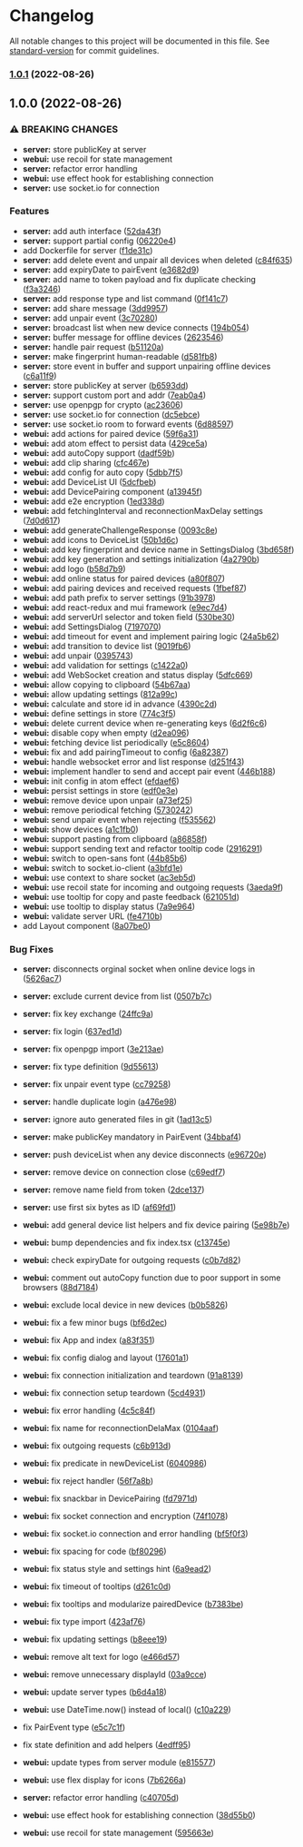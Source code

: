 # Changelog

All notable changes to this project will be documented in this file. See [standard-version](https://github.com/conventional-changelog/standard-version) for commit guidelines.

### [1.0.1](https://github.com/DCsunset/clip-share/compare/v1.0.0...v1.0.1) (2022-08-26)

## 1.0.0 (2022-08-26)


### ⚠ BREAKING CHANGES

* **server:** store publicKey at server
* **webui:** use recoil for state management
* **server:** refactor error handling
* **webui:** use effect hook for establishing connection
* **server:** use socket.io for connection

### Features

* **server:** add auth interface ([52da43f](https://github.com/DCsunset/clip-share/commit/52da43f409c118b35de78a3c1e433c5ba04474d5))
* **server:** support partial config ([06220e4](https://github.com/DCsunset/clip-share/commit/06220e48221550ced64a8f756dfa03b1033cdade))
* add Dockerfile for server ([f1de31c](https://github.com/DCsunset/clip-share/commit/f1de31c223b50093f84d81bd62738caea4394db3))
* **server:** add delete event and unpair all devices when deleted ([c84f635](https://github.com/DCsunset/clip-share/commit/c84f635c40982c64429c98cd3ce5f18a136e39eb))
* **server:** add expiryDate to pairEvent ([e3682d9](https://github.com/DCsunset/clip-share/commit/e3682d92726cd820116e154436352b51d51e025f))
* **server:** add name to token payload and fix duplicate checking ([f3a3246](https://github.com/DCsunset/clip-share/commit/f3a324677623a0f3d877513f4c4c972e0d9c41a7))
* **server:** add response type and list command ([0f141c7](https://github.com/DCsunset/clip-share/commit/0f141c77d9a72337cab696f478713ba58eadfede))
* **server:** add share message ([3dd9957](https://github.com/DCsunset/clip-share/commit/3dd9957d37bf694f126360d0c25fd0e9c63fc87c))
* **server:** add unpair event ([3c70280](https://github.com/DCsunset/clip-share/commit/3c70280f2339ff678feace95a3cd9e6be8efe442))
* **server:** broadcast list when new device connects ([194b054](https://github.com/DCsunset/clip-share/commit/194b054878a1b3d5625169adfd0268cdaf2019df))
* **server:** buffer message for offline devices ([2623546](https://github.com/DCsunset/clip-share/commit/2623546d3d77c08e815e161089d988f25857e7e1))
* **server:** handle pair request ([b51120a](https://github.com/DCsunset/clip-share/commit/b51120ae6377fda62c9154ffa07f79878021275d))
* **server:** make fingerprint human-readable ([d581fb8](https://github.com/DCsunset/clip-share/commit/d581fb8c3d4f27d086ea2841e6ac02a50db078a3))
* **server:** store event in buffer and support unpairing offline devices ([c6a11f9](https://github.com/DCsunset/clip-share/commit/c6a11f9045c4935c29b32d15c0f99740a85acea5))
* **server:** store publicKey at server ([b6593dd](https://github.com/DCsunset/clip-share/commit/b6593dd790534344d92d668480a025896b7440fd))
* **server:** support custom port and addr ([7eab0a4](https://github.com/DCsunset/clip-share/commit/7eab0a467840b0027be718d59f9478f521362fc0))
* **server:** use openpgp for crypto ([ac23606](https://github.com/DCsunset/clip-share/commit/ac236067329194c82fb3fcd3f4deb889cba9dcce))
* **server:** use socket.io for connection ([dc5ebce](https://github.com/DCsunset/clip-share/commit/dc5ebcee8635fa8b92425c944e55859c23bcccfe))
* **server:** use socket.io room to forward events ([6d88597](https://github.com/DCsunset/clip-share/commit/6d88597ea6ad8b27d0bdf7d5090952e673b4d06e))
* **webui:** add actions for paired device ([59f6a31](https://github.com/DCsunset/clip-share/commit/59f6a31e7682a1c6c93f2f1fe15e862d58b831ce))
* **webui:** add atom effect to persist data ([429ce5a](https://github.com/DCsunset/clip-share/commit/429ce5a1b254bfc7d4bb7a5e740b86a5fcbf795c))
* **webui:** add autoCopy support ([dadf59b](https://github.com/DCsunset/clip-share/commit/dadf59b0f51d9cf7058deae090a746cc4c513ba1))
* **webui:** add clip sharing ([cfc467e](https://github.com/DCsunset/clip-share/commit/cfc467e800b38fe5497489c34fdf544271801ff8))
* **webui:** add config for auto copy ([5dbb7f5](https://github.com/DCsunset/clip-share/commit/5dbb7f58209fcb891119241ccc2894b8f038eb11))
* **webui:** add DeviceList UI ([5dcfbeb](https://github.com/DCsunset/clip-share/commit/5dcfbeb0b078cf7fec14f46d54003cacdf20d9da))
* **webui:** add DevicePairing component ([a13945f](https://github.com/DCsunset/clip-share/commit/a13945fc9c8745e0e4f1f92c30b4d43669763b86))
* **webui:** add e2e encryption ([1ed338d](https://github.com/DCsunset/clip-share/commit/1ed338ddf68262540aef796c2a830569ba5d2f65))
* **webui:** add fetchingInterval and reconnectionMaxDelay settings ([7d0d617](https://github.com/DCsunset/clip-share/commit/7d0d61722e9ecb4175e01b71a30cb3550797ac4d))
* **webui:** add generateChallengeResponse ([0093c8e](https://github.com/DCsunset/clip-share/commit/0093c8e726ae7689432c3ae74265439a6860df2a))
* **webui:** add icons to DeviceList ([50b1d6c](https://github.com/DCsunset/clip-share/commit/50b1d6cc3f14250d05b6654ad631d9e0ee9217c3))
* **webui:** add key fingerprint and device name in SettingsDialog ([3bd658f](https://github.com/DCsunset/clip-share/commit/3bd658fa9f41d8ce5b1a896d8ec86595eb2a4889))
* **webui:** add key generation and settings initialization ([4a2790b](https://github.com/DCsunset/clip-share/commit/4a2790b602b479033a0920096fa1523199f820bb))
* **webui:** add logo ([b58d7b9](https://github.com/DCsunset/clip-share/commit/b58d7b9d419facca203e29458f8b31c802e73879))
* **webui:** add online status for paired devices ([a80f807](https://github.com/DCsunset/clip-share/commit/a80f8074040d58bd0739e27f63e33443b1c89d46))
* **webui:** add pairing devices and received requests ([1fbef87](https://github.com/DCsunset/clip-share/commit/1fbef8772b7f85e9fca64ca1af2ea375301a892d))
* **webui:** add path prefix to server settings ([91b3978](https://github.com/DCsunset/clip-share/commit/91b3978d9e38646ebf4936a91d2ada103827cb4c))
* **webui:** add react-redux and mui framework ([e9ec7d4](https://github.com/DCsunset/clip-share/commit/e9ec7d4e11539a91e94af8d3592a87e198e898c8))
* **webui:** add serverUrl selector and token field ([530be30](https://github.com/DCsunset/clip-share/commit/530be30dfde13147fd0a370ee056cd875036e1c3))
* **webui:** add SettingsDialog ([7197070](https://github.com/DCsunset/clip-share/commit/719707048aa0e7dbc801a4fbc3b6f64009ae014e))
* **webui:** add timeout for event and implement pairing logic ([24a5b62](https://github.com/DCsunset/clip-share/commit/24a5b622dc22d6eae663434eae3c8d8409dc3030))
* **webui:** add transition to device list ([9019fb6](https://github.com/DCsunset/clip-share/commit/9019fb6656e9f5f585e36b420bf581fe8cf46cc3))
* **webui:** add unpair ([0395743](https://github.com/DCsunset/clip-share/commit/0395743c88a0d78665cc23169324f821c45f9df0))
* **webui:** add validation for settings ([c1422a0](https://github.com/DCsunset/clip-share/commit/c1422a08b0bf37e923d9407e6c47a2b207ff4ae4))
* **webui:** add WebSocket creation and status display ([5dfc669](https://github.com/DCsunset/clip-share/commit/5dfc669acb98593d635ffebc0b8cf15e2ffcd794))
* **webui:** allow copying to clipboard ([54b67aa](https://github.com/DCsunset/clip-share/commit/54b67aafa189aa221d1fb93f8e100a16cc4ac606))
* **webui:** allow updating settings ([812a99c](https://github.com/DCsunset/clip-share/commit/812a99caf54025ed75850de6522d547014294694))
* **webui:** calculate and store id in advance ([4390c2d](https://github.com/DCsunset/clip-share/commit/4390c2d9dbf768d7e1d9ed741830d5f05fb6d821))
* **webui:** define settings in store ([774c3f5](https://github.com/DCsunset/clip-share/commit/774c3f582963dc6dee6a239224352d6fc21e9ff0))
* **webui:** delete current device when re-generating keys ([6d2f6c6](https://github.com/DCsunset/clip-share/commit/6d2f6c67c6d5e162cd889401025c3d3e2e171646))
* **webui:** disable copy when empty ([d2ea096](https://github.com/DCsunset/clip-share/commit/d2ea09635f8e630632874d2d4ffca962ab067330))
* **webui:** fetching device list periodically ([e5c8604](https://github.com/DCsunset/clip-share/commit/e5c8604df588a79217dcc77fde6e69e05049b4c4))
* **webui:** fix and add pairingTimeout to config ([6a82387](https://github.com/DCsunset/clip-share/commit/6a82387d5bd1aaf7ee43f4035649071e383ef6bd))
* **webui:** handle websocket error and list response ([d251f43](https://github.com/DCsunset/clip-share/commit/d251f43e5ec3f1061236b877b07a37c584a187cc))
* **webui:** implement handler to send and accept pair event ([446b188](https://github.com/DCsunset/clip-share/commit/446b1883c55f5f7b6d3cebe65a7ca9d4672dc495))
* **webui:** init config in atom effect ([efdaef6](https://github.com/DCsunset/clip-share/commit/efdaef6bdbc3a325f4e534bfd215a0349bee1391))
* **webui:** persist settings in store ([edf0e3e](https://github.com/DCsunset/clip-share/commit/edf0e3ec79e595b9e18efe1ae273e61cd15b8cff))
* **webui:** remove device upon unpair ([a73ef25](https://github.com/DCsunset/clip-share/commit/a73ef253e7dff1a024947572a85e59edeef4087d))
* **webui:** remove periodical fetching ([5730242](https://github.com/DCsunset/clip-share/commit/5730242f0b2fdca495db6eecdf0a45ad96354ab7))
* **webui:** send unpair event when rejecting ([f535562](https://github.com/DCsunset/clip-share/commit/f5355626ad0f04a8f007a974ae5a29af38096bf1))
* **webui:** show devices ([a1c1fb0](https://github.com/DCsunset/clip-share/commit/a1c1fb0825a5b542971d9c9deb260b4539465928))
* **webui:** support pasting from clipboard ([a86858f](https://github.com/DCsunset/clip-share/commit/a86858fbc60b26690cdbd42fa56b07cb2de2086e))
* **webui:** support sending text and refactor tooltip code ([2916291](https://github.com/DCsunset/clip-share/commit/2916291f11eae0d4118cbcf39dae1317cfab25dd))
* **webui:** switch to open-sans font ([44b85b6](https://github.com/DCsunset/clip-share/commit/44b85b624f62be505f9a75348719c30f50043933))
* **webui:** switch to socket.io-client ([a3bfd1e](https://github.com/DCsunset/clip-share/commit/a3bfd1e33164a26045da7938f0dfee83f38719e2))
* **webui:** use context to share socket ([ac3eb5d](https://github.com/DCsunset/clip-share/commit/ac3eb5d8d33b638843b7ac266ea57a65a6e6a82e))
* **webui:** use recoil state for incoming and outgoing requests ([3aeda9f](https://github.com/DCsunset/clip-share/commit/3aeda9fe7821281900afc0f7166c7f6dfdf3d988))
* **webui:** use tooltip for copy and paste feedback ([621051d](https://github.com/DCsunset/clip-share/commit/621051d172886c2b90bce8dfc621be67d74f7be3))
* **webui:** use tooltip to display status ([7a9e964](https://github.com/DCsunset/clip-share/commit/7a9e964f1c160a844d05355a7319cdff223bad5f))
* **webui:** validate server URL ([fe4710b](https://github.com/DCsunset/clip-share/commit/fe4710b20e1b585a7a161faee78e00041825a065))
* add Layout component ([8a07be0](https://github.com/DCsunset/clip-share/commit/8a07be0c2fc788cff7bacf97af401445faf0b3cd))


### Bug Fixes

* **server:** disconnects orginal socket when online device logs in ([5626ac7](https://github.com/DCsunset/clip-share/commit/5626ac78f5335ea6e1bc9e84a40c5fa8c474a063))
* **server:** exclude current device from list ([0507b7c](https://github.com/DCsunset/clip-share/commit/0507b7ca1fd756775db747784155d17df23ea9ea))
* **server:** fix key exchange ([24ffc9a](https://github.com/DCsunset/clip-share/commit/24ffc9a4a87e652805f37de04c11051563734a4b))
* **server:** fix login ([637ed1d](https://github.com/DCsunset/clip-share/commit/637ed1de74c401220b11fc2a44ad111c823631b4))
* **server:** fix openpgp import ([3e213ae](https://github.com/DCsunset/clip-share/commit/3e213ae103222633df25838822c5a62b8c67b2b4))
* **server:** fix type definition ([9d55613](https://github.com/DCsunset/clip-share/commit/9d556139d2328a51e75b427fbded94915b291b5c))
* **server:** fix unpair event type ([cc79258](https://github.com/DCsunset/clip-share/commit/cc7925859f4762e304583b144bc179683886ac88))
* **server:** handle duplicate login ([a476e98](https://github.com/DCsunset/clip-share/commit/a476e98e5d0ada9748f93d288044d73708bd3e6b))
* **server:** ignore auto generated files in git ([1ad13c5](https://github.com/DCsunset/clip-share/commit/1ad13c5bcecf7212e9a685880e53bc961832afa3))
* **server:** make publicKey mandatory in PairEvent ([34bbaf4](https://github.com/DCsunset/clip-share/commit/34bbaf49244252133c0d45884afb2230a6d07665))
* **server:** push deviceList when any device disconnects ([e96720e](https://github.com/DCsunset/clip-share/commit/e96720ec433b89efbe6a626256d5c01bcfa7a846))
* **server:** remove device on connection close ([c69edf7](https://github.com/DCsunset/clip-share/commit/c69edf70e4c278567290c02f056ad1651680b438))
* **server:** remove name field from token ([2dce137](https://github.com/DCsunset/clip-share/commit/2dce137c631fcecb12a8cf8b5ef481a45ae71f66))
* **server:** use first six bytes as ID ([af69fd1](https://github.com/DCsunset/clip-share/commit/af69fd164b9dd7dd6be0094aafb9ea85cd15b63c))
* **webui:** add general device list helpers and fix device pairing ([5e98b7e](https://github.com/DCsunset/clip-share/commit/5e98b7e36e28df3b59d844c89e7785914dd925b1))
* **webui:** bump dependencies and fix index.tsx ([c13745e](https://github.com/DCsunset/clip-share/commit/c13745ef519496590e216217592088723394b45c))
* **webui:** check expiryDate for outgoing requests ([c0b7d82](https://github.com/DCsunset/clip-share/commit/c0b7d820c041a6547b9c0c238b5a09b831b67426))
* **webui:** comment out autoCopy function due to poor support in some browsers ([88d7184](https://github.com/DCsunset/clip-share/commit/88d7184441db427d4898bca129388191cd1e930d))
* **webui:** exclude local device in new devices ([b0b5826](https://github.com/DCsunset/clip-share/commit/b0b5826a364124b6d60eb10df7f8853fce05efee))
* **webui:** fix a few minor bugs ([bf6d2ec](https://github.com/DCsunset/clip-share/commit/bf6d2ec5786def455fe36fa4bf69b48c2c026f2f))
* **webui:** fix App and index ([a83f351](https://github.com/DCsunset/clip-share/commit/a83f3519dd09bd1ed98ebe632045137301bf8bd7))
* **webui:** fix config dialog and layout ([17601a1](https://github.com/DCsunset/clip-share/commit/17601a1ff82a125ae7b95912987bb207cb837742))
* **webui:** fix connection initialization and teardown ([91a8139](https://github.com/DCsunset/clip-share/commit/91a813946362a4ac58b3bbbc6a7382b44841dfbd))
* **webui:** fix connection setup teardown ([5cd4931](https://github.com/DCsunset/clip-share/commit/5cd49315e9c9dde35685e1236a64658169175c3c))
* **webui:** fix error handling ([4c5c84f](https://github.com/DCsunset/clip-share/commit/4c5c84faed59a8f6b65ccaa7c025f29da5e53bb4))
* **webui:** fix name for reconnectionDelaMax ([0104aaf](https://github.com/DCsunset/clip-share/commit/0104aaf0ffc17d06c510b18bd3c64e21c69aa806))
* **webui:** fix outgoing requests ([c6b913d](https://github.com/DCsunset/clip-share/commit/c6b913d656a72d995f68099ad1f653bcada9f7fb))
* **webui:** fix predicate in newDeviceList ([6040986](https://github.com/DCsunset/clip-share/commit/60409864bb8834d1d7654249424811012a08cb7f))
* **webui:** fix reject handler ([56f7a8b](https://github.com/DCsunset/clip-share/commit/56f7a8b493e8ffa975fb8a99809f4b6c67d579a4))
* **webui:** fix snackbar in DevicePairing ([fd7971d](https://github.com/DCsunset/clip-share/commit/fd7971d2a5d158488a7a66794ece4cdcb7c105e7))
* **webui:** fix socket connection and encryption ([74f1078](https://github.com/DCsunset/clip-share/commit/74f1078e740a7fdecc964630b4ca29e8242a86cf))
* **webui:** fix socket.io connection and error handling ([bf5f0f3](https://github.com/DCsunset/clip-share/commit/bf5f0f3b085c5a049f9b1e4f33c57dd589cea926))
* **webui:** fix spacing for code ([bf80296](https://github.com/DCsunset/clip-share/commit/bf80296475e10b407f6aeaa29e9c152c4e2588b3))
* **webui:** fix status style and settings hint ([6a9ead2](https://github.com/DCsunset/clip-share/commit/6a9ead2ef2443661bd3fd6da9dee8fc28958c659))
* **webui:** fix timeout of tooltips ([d261c0d](https://github.com/DCsunset/clip-share/commit/d261c0d0da8ca4a8153488870776a4ebfb6d2139))
* **webui:** fix tooltips and modularize pairedDevice ([b7383be](https://github.com/DCsunset/clip-share/commit/b7383be25179a93a7ae520f2e2e59f2b6ac7d2fe))
* **webui:** fix type import ([423af76](https://github.com/DCsunset/clip-share/commit/423af76f58a81d53666f56fdeea0c104b571559e))
* **webui:** fix updating settings ([b8eee19](https://github.com/DCsunset/clip-share/commit/b8eee19fcd6d43e0eef67958566108394c95a460))
* **webui:** remove alt text for logo ([e466d57](https://github.com/DCsunset/clip-share/commit/e466d57a944d829e553528bc6705288b87f959af))
* **webui:** remove unnecessary displayId ([03a9cce](https://github.com/DCsunset/clip-share/commit/03a9ccedf7519ecafdf5b35d52108943df849fe7))
* **webui:** update server types ([b6d4a18](https://github.com/DCsunset/clip-share/commit/b6d4a180859f81c521a213c594a1852c3bf76020))
* **webui:** use DateTime.now() instead of local() ([c10a229](https://github.com/DCsunset/clip-share/commit/c10a229f91775037c4571c4d3ffc94d5b3191959))
* fix PairEvent type ([e5c7c1f](https://github.com/DCsunset/clip-share/commit/e5c7c1f3045173b0c781ea259b578ca1f98195d8))
* fix state definition and add helpers ([4edff95](https://github.com/DCsunset/clip-share/commit/4edff95bf7fbcd38e722403d8cc416e80a9638f8))
* **webui:** update types from server module ([e815577](https://github.com/DCsunset/clip-share/commit/e815577f2615ed187a9292e0620e4ad7f5608199))
* **webui:** use flex display for icons ([7b6266a](https://github.com/DCsunset/clip-share/commit/7b6266a57e221e7d877efc1e50b6c0b1378c8cae))


* **server:** refactor error handling ([c40705d](https://github.com/DCsunset/clip-share/commit/c40705d385e1b8e744249002ee4a75802f1e64dd))
* **webui:** use effect hook for establishing connection ([38d55b0](https://github.com/DCsunset/clip-share/commit/38d55b0f28a616bdb6acf86ee45e9314ffb4882e))
* **webui:** use recoil for state management ([595663e](https://github.com/DCsunset/clip-share/commit/595663ea446b455bafa2da79b5688bb1470b33b3))
